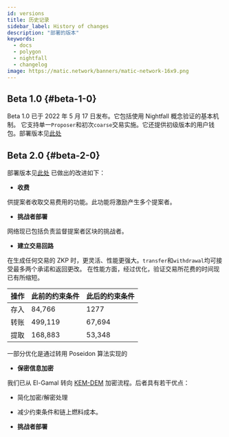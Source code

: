 ```yaml
---
id: versions
title: 历史记录
sidebar_label: History of changes
description: "部署的版本"
keywords:
  - docs
  - polygon
  - nightfall
  - changelog
image: https://matic.network/banners/matic-network-16x9.png
---
```



## Beta 1.0 {#beta-1-0}
Beta 1.0 已于 2022 年 5 月 17 日发布。它包括使用 Nightfall 概念验证的基本机制。
它支持单一`Proposer`和初次`coarse`交易实施。它还提供初级版本的用户钱包。部署版本见[此处](https://github.com/EYBlockchain/nightfall_3/commit/bc3e475de3e2877f14430f9599e5b38ea960765b)

## Beta 2.0 {#beta-2-0}
部署版本见[此处](https://github.com/EYBlockchain/nightfall_3/commit/4c2af01ac95af5ea6f5b40071d73a1624f06ba46)
已做出的改进如下：
- **收费**

供提案者收取交易费用的功能。此功能将激励产生多个提案者。
- **挑战者部署**

网络现已包括负责监督提案者区块的挑战者。
- **建立交易回路**

在生成任何交易的 ZKP 时，更灵活、性能更强大。`transfer`和`withdrawal`均可接受最多两个承诺和返回更改。
在性能方面，经过优化，验证交易所花费的时间现已有所缩短。

| 操作 | 此前的约束条件 | 此后的约束条件 |
|-----------|--------------------|------------------|
| 存入 | 84,766 | 1277 |
| 转账 | 499,119 | 67,694 |
| 提取 | 168,883 | 53,348 |

一部分优化是通过转用 Poseidon 算法实现的

- **保密信息加密**

我们已从 El-Gamal 转向 [KEM-DEM](../protocol/secrets) 加密流程。后者具有若干优点：
- 简化加密/解密处理
- 减少约束条件和链上燃料成本。

- **挑战者部署**

